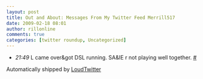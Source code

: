 ```yaml
---
layout: post
title: Out and About: Messages From My Twitter Feed Merrill517
date: 2009-02-18 08:01
author: rillonline
comments: true
categories: [twitter roundup, Uncategorized]
---
```

<ul class="loudtwitter"><li><em>21:49</em> L came over&amp;got DSL running. SA&amp;IE r not playing well together. <a href="http://twitter.com/merrill517/statuses/1221597560">#</a></li></ul>Automatically shipped by <a href="http://www.loudtwitter.com">LoudTwitter</a>
